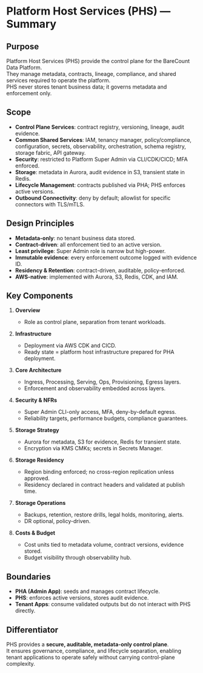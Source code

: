 # Platform Host Services (PHS) — Summary

## Purpose
Platform Host Services (PHS) provide the control plane for the BareCount Data Platform.  
They manage metadata, contracts, lineage, compliance, and shared services required to operate the platform.  
PHS never stores tenant business data; it governs metadata and enforcement only.

## Scope
- **Control Plane Services**: contract registry, versioning, lineage, audit evidence.  
- **Common Shared Services**: IAM, tenancy manager, policy/compliance, configuration, secrets, observability, orchestration, schema registry, storage fabric, API gateway.  
- **Security**: restricted to Platform Super Admin via CLI/CDK/CICD; MFA enforced.  
- **Storage**: metadata in Aurora, audit evidence in S3, transient state in Redis.  
- **Lifecycle Management**: contracts published via PHA; PHS enforces active versions.  
- **Outbound Connectivity**: deny by default; allowlist for specific connectors with TLS/mTLS.

## Design Principles
- **Metadata-only**: no tenant business data stored.  
- **Contract-driven**: all enforcement tied to an active version.  
- **Least privilege**: Super Admin role is narrow but high-power.  
- **Immutable evidence**: every enforcement outcome logged with evidence ID.  
- **Residency & Retention**: contract-driven, auditable, policy-enforced.  
- **AWS-native**: implemented with Aurora, S3, Redis, CDK, and IAM.

## Key Components
1. **Overview**  
   - Role as control plane, separation from tenant workloads.

2. **Infrastructure**  
   - Deployment via AWS CDK and CICD.  
   - Ready state = platform host infrastructure prepared for PHA deployment.

3. **Core Architecture**  
   - Ingress, Processing, Serving, Ops, Provisioning, Egress layers.  
   - Enforcement and observability embedded across layers.

4. **Security & NFRs**  
   - Super Admin CLI-only access, MFA, deny-by-default egress.  
   - Reliability targets, performance budgets, compliance guarantees.

5. **Storage Strategy**  
   - Aurora for metadata, S3 for evidence, Redis for transient state.  
   - Encryption via KMS CMKs; secrets in Secrets Manager.

6. **Storage Residency**  
   - Region binding enforced; no cross-region replication unless approved.  
   - Residency declared in contract headers and validated at publish time.

7. **Storage Operations**  
   - Backups, retention, restore drills, legal holds, monitoring, alerts.  
   - DR optional, policy-driven.

8. **Costs & Budget**  
   - Cost units tied to metadata volume, contract versions, evidence stored.  
   - Budget visibility through observability hub.

## Boundaries
- **PHA (Admin App)**: seeds and manages contract lifecycle.  
- **PHS**: enforces active versions, stores audit evidence.  
- **Tenant Apps**: consume validated outputs but do not interact with PHS directly.

## Differentiator
PHS provides a **secure, auditable, metadata-only control plane**.  
It ensures governance, compliance, and lifecycle separation, enabling tenant applications to operate safely without carrying control-plane complexity.
